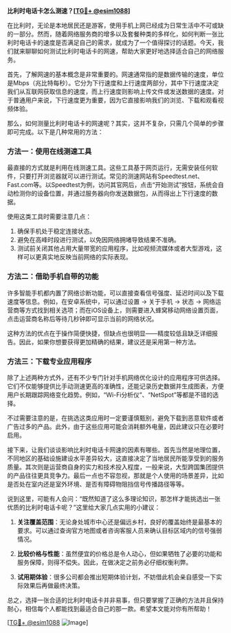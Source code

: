 **比利时电话卡怎么测速？[[TG💪+ @esim1088](https://t.me/s/esim1088)]**

在比利时，无论是本地居民还是游客，使用手机上网已经成为日常生活中不可或缺的一部分。然而，随着网络服务商的增多以及套餐种类的多样化，如何判断一张比利时电话卡的速度是否满足自己的需求，就成为了一个值得探讨的话题。今天，我们就来聊聊如何测试比利时电话卡的网速，帮助大家更好地选择适合自己的网络服务。

首先，了解网速的基本概念是非常重要的。网速通常指的是数据传输的速度，单位是Mbps（兆比特每秒）。它分为下行速度和上行速度两部分，其中下行速度决定我们从互联网获取信息的速度，而上行速度则影响上传文件或发送数据的速度。对于普通用户来说，下行速度更为重要，因为它直接影响我们的浏览、下载和观看视频体验。

那么，如何测量比利时电话卡的网速呢？其实，这并不复杂，只需几个简单的步骤即可完成。以下是几种常用的方法：

### 方法一：使用在线测速工具

最直接的方式就是利用在线测速工具。这些工具基于网页运行，无需安装任何软件，只要打开浏览器就可以进行测试。常见的测速网站有Speedtest.net、Fast.com等。以Speedtest为例，访问其官网后，点击“开始测试”按钮，系统会自动检测你的设备位置，并通过服务器向你发送数据包，从而得出上下行速度的数据。

使用这类工具时需要注意几点：
1. 确保手机处于稳定连接状态。
2. 避免在高峰时段进行测试，以免因网络拥堵导致结果不准确。
3. 测试前关闭其他占用大量带宽的应用程序，比如视频流媒体或者大型游戏，这样可以更真实地反映当前网络的实际表现。

### 方法二：借助手机自带的功能

许多智能手机都内置了网络诊断功能，可以直接查看信号强度、延迟时间以及下载速度等信息。例如，在安卓系统中，可以通过设置 -> 关于手机 -> 状态 -> 网络运营商等方式找到相关选项；而在iOS设备上，则需要进入蜂窝移动网络设置页面，点击运营商名称后等待几秒钟即可显示当前的网络状况。

这种方法的优点在于操作简便快捷，但缺点也很明显——精度较低且缺乏详细报告。因此，如果你想要获得更加精确的结果，建议还是采用第一种方法。

### 方法三：下载专业应用程序

除了上述两种方式外，还有不少专门针对手机网络优化设计的应用程序可供选择。它们不仅能够提供比手动测速更高的准确性，还能记录历史数据并生成图表，方便用户长期跟踪网络变化趋势。例如，“Wi-Fi分析仪”、“NetSpot”等都是不错的选择。

不过需要注意的是，在挑选这类应用时一定要谨慎甄别，避免下载到恶意软件或者广告过多的产品。此外，由于这些应用可能会消耗额外电量，因此建议只在必要时启用。

接下来，让我们谈谈影响比利时电话卡网速的因素有哪些。首先当然是地理位置，不同地区的基础设施建设水平差异较大，这直接决定了当地居民所能享受到的服务质量。其次则是运营商自身的实力和技术投入程度，一般来说，大型跨国集团提供的产品往往更具竞争力。最后一点也不容忽视，那就是个人使用的场景差异，比如是否处在室内还是室外环境、是否有障碍物阻挡信号传播路径等等。

说到这里，可能有人会问：“既然知道了这么多理论知识，那怎样才能挑选出一张优质的比利时电话卡呢？”这里给大家几点实用的小建议：

1. **关注覆盖范围**：无论身处城市中心还是偏远乡村，良好的覆盖始终是最基本的要求。可以通过查询官方地图或者咨询客服人员来确认目标区域内的信号强弱情况。

2. **比较价格与性能**：虽然便宜的价格总是令人动心，但如果牺牲了必要的功能和服务保障，则得不偿失。因此，在做决定之前务必仔细权衡利弊。

3. **试用期体验**：很多公司都会推出短期体验计划，不妨借此机会亲自感受一下实际效果后再做最终决策。

总之，选择一张合适的比利时电话卡并非易事，但只要掌握了正确的方法并且保持耐心，相信每个人都能找到最适合自己的那一款。希望本文能对你有所帮助！

[[TG💪+ @esim1088](https://t.me/s/esim1088) ![Image](https://i.postimg.cc/4NQfJmqS/Snipaste-2025-05-13-00-14-12.png)]